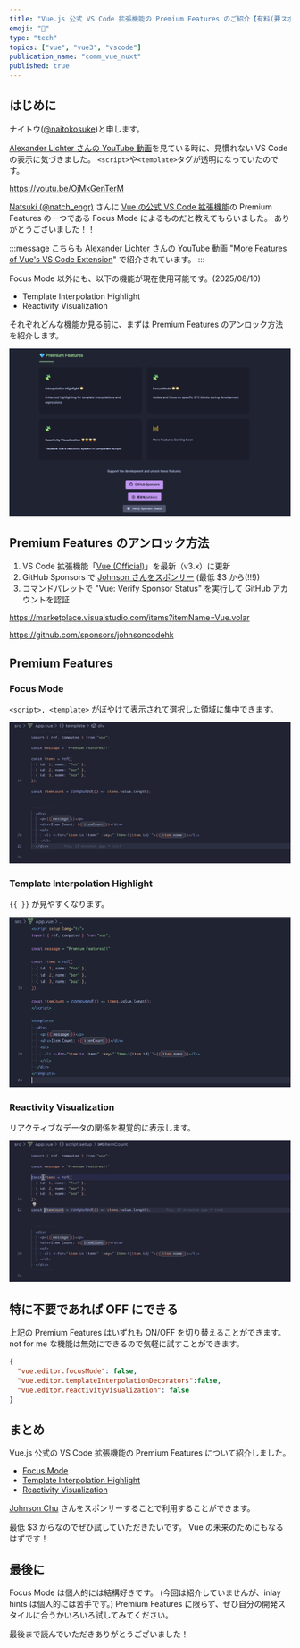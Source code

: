 ```yaml
---
title: "Vue.js 公式 VS Code 拡張機能の Premium Features のご紹介【有料(要スポンサー)】"
emoji: "💎"
type: "tech"
topics: ["vue", "vue3", "vscode"]
publication_name: "comm_vue_nuxt"
published: true
---
```


## はじめに

ナイトウ([@naitokosuke](https://twitter.com/naitokosuke))と申します。

[Alexander Lichter さんの YouTube 動画](https://youtu.be/OjMkGenTerM)を見ている時に、見慣れない VS Code の表示に気づきました。
`<script>`や`<template>`タグが透明になっていたのです。

https://youtu.be/OjMkGenTerM

[Natsuki (@natch_engr)](https://twitter.com/natch_engr) さんに [Vue の公式 VS Code 拡張機能](<(https://marketplace.visualstudio.com/items?itemName=Vue.volar)>)の Premium Features の一つである Focus Mode によるものだと教えてもらいました。
ありがとうございました！！

:::message
こちらも [Alexander Lichter](https://twitter.com/TheAlexLichter) さんの YouTube 動画 "[More Features of Vue's VS Code Extension](https://youtu.be/RcPcO4_Ct_U)" で紹介されています。
:::

Focus Mode 以外にも、以下の機能が現在使用可能です。(2025/08/10)

- Template Interpolation Highlight
- Reactivity Visualization

それぞれどんな機能か見る前に、まずは Premium Features のアンロック方法を紹介します。

![Vue (Official) VS Code Extension Premium Features](/images/vue_vscode_premium/vue-vscode-premium-features.png)

## Premium Features のアンロック方法

1. VS Code 拡張機能「[Vue (Official)](https://marketplace.visualstudio.com/items?itemName=Vue.volar)」を最新（v3.x）に更新
2. GitHub Sponsors で [Johnson さんをスポンサー](https://github.com/sponsors/johnsoncodehk) (最低 $3 から(!!!))
3. コマンドパレットで "Vue: Verify Sponsor Status" を実行して GitHub アカウントを認証

https://marketplace.visualstudio.com/items?itemName=Vue.volar

https://github.com/sponsors/johnsoncodehk

## Premium Features

### Focus Mode

`<script>, <template>` がぼやけて表示されて選択した領域に集中できます。

![Focus Mode](/images/vue_vscode_premium/focus-mode.gif)

### Template Interpolation Highlight

`{{ }}` が見やすくなります。

![Interpolation Highlight](/images/vue_vscode_premium/interpolation-highlight.png)

### Reactivity Visualization

リアクティブなデータの関係を視覚的に表示します。

![Reactivity Highlight](/images/vue_vscode_premium/reactivity-highlight.gif)

## 特に不要であれば OFF にできる

上記の Premium Features はいずれも ON/OFF を切り替えることができます。
not for me な機能は無効にできるので気軽に試すことができます。

```json:.vscode/setting.json
{
  "vue.editor.focusMode": false,
  "vue.editor.templateInterpolationDecorators":false,
  "vue.editor.reactivityVisualization": false
}
```

## まとめ

Vue.js 公式の VS Code 拡張機能の Premium Features について紹介しました。

- [Focus Mode](#focus-mode)
- [Template Interpolation Highlight](#template-interpolation-highlight)
- [Reactivity Visualization](#reactivity-visualization)

[Johnson Chu](https://github.com/johnsoncodehk) さんをスポンサーすることで利用することができます。

最低 $3 からなのでぜひ試していただきたいです。
Vue の未来のためにもなるはずです！

## 最後に

Focus Mode は個人的には結構好きです。
(今回は紹介していませんが、inlay hints は個人的には苦手です。)
Premium Features に限らず、ぜひ自分の開発スタイルに合うかいろいろ試してみてください。

最後まで読んでいただきありがとうございました！
